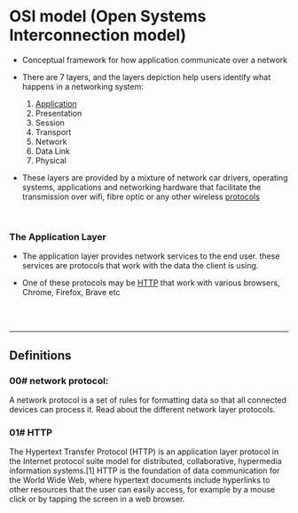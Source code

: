 # OSI model (Open Systems Interconnection model)

* Conceptual framework for how application communicate over a network

* There are 7 layers, and the layers depiction help users identify what happens in a networking system:
    1. [Application](#the-application-layer)
    2. Presentation
    3. Session
    4. Transport
    5. Network
    6. Data Link
    7. Physical

* These layers are provided by a mixture of network car drivers, operating systems, applications and networking hardware that facilitate the transmission over wifi, fibre optic or any other wireless [protocols](#00-network-protocol)

<br>

### The Application Layer

* The application layer provides network services to the end user. these services are protocols that work with the data the client is using.

* One of these protocols may be [HTTP]() that work with various browsers, Chrome, Firefox, Brave etc

<br><br>
<hr>

## Definitions

### 00# network protocol:

A network protocol is a set of rules for formatting data so that all connected devices can process it. Read about the different network layer protocols.

### 01# HTTP

The Hypertext Transfer Protocol (HTTP) is an application layer protocol in the Internet protocol suite model for distributed, collaborative, hypermedia information systems.[1] HTTP is the foundation of data communication for the World Wide Web, where hypertext documents include hyperlinks to other resources that the user can easily access, for example by a mouse click or by tapping the screen in a web browser.
